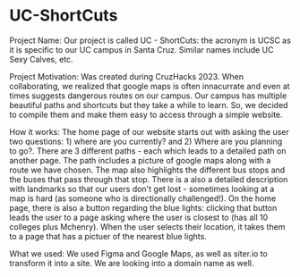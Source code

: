 # UC-ShortCuts
Project Name: Our project is called UC - ShortCuts: the acronym is UCSC as it is specific to our UC campus in Santa Cruz. Similar names include UC Sexy Calves, etc. 

Project Motivation: Was created during CruzHacks 2023. When collaborating, we realized that google maps is often innacurrate and even at times suggests dangerous routes on our campus. Our campus has multiple beautiful paths and shortcuts but they take a while to learn. So, we decided to compile them and make them easy to access through a simple website. 

How it works: The home page of our website starts out with asking the user two questions: 1) where are you currently? and 2) Where are you planning to go?. 
There are 3 different paths - each which leads to a detailed path on another page. The path includes a picture of google maps along with a route we have chosen. The map also highlights the different bus stops and the buses that pass through that stop. There is a also a detailed description with landmarks so that our users don't get lost - sometimes looking at a map is hard (as someone who is directionally challenged!). On the home page, there is also a button regarding the blue lights: clicking that button leads the user to a page asking where the user is closest to (has all 10 colleges plus Mchenry). When the user selects their location, it takes them to a page that has a pictuer of the nearest blue lights. 


What we used: We used Figma and Google Maps, as well as siter.io to transform it into a site. We are looking into a domain name as well. 


